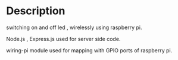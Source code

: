 # Description
switching on and off led , wirelessly using raspberry pi.

Node.js , Express.js used for server side code.

wiring-pi module used for mapping with GPIO ports of raspberry pi.



